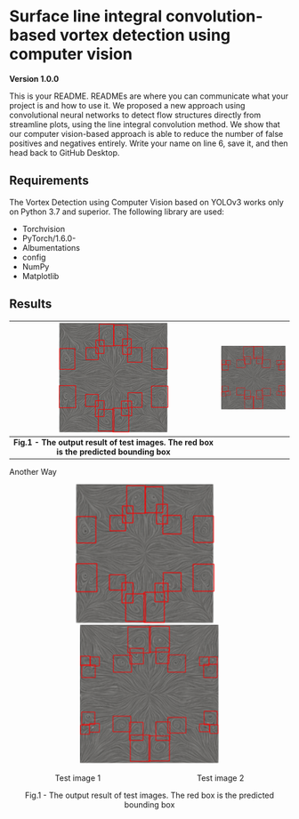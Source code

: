 # Surface line integral convolution-based vortex detection using computer vision
**Version 1.0.0**

This is your README. READMEs are where you can communicate what your project is and how to use it.
We proposed a new approach using convolutional neural networks to detect flow structures directly from streamline plots, using the line integral convolution method. We show that our computer vision-based approach is able to reduce the number of false positives and negatives entirely.
Write your name on line 6, save it, and then head back to GitHub Desktop.

## Requirements
The Vortex Detection using Computer Vision based on YOLOv3 works only on Python 3.7 and superior. The following library are used:
*	Torchvision
*	PyTorch/1.6.0-
*	Albumentations
*	config
*	NumPy
*	Matplotlib


## Results
| ![Output](testimage1.png) | ![Output](testimage2.png) |
|:--:| :--:|
| <b>Fig.1 - The output result of test images. The red box is the predicted bounding box</b>|


Another Way

<p align = "center" >
  <img src = "testimage1.png" width="250" height="250" >   &nbsp;&nbsp;&nbsp;<img src = "testimage2.png" width="250" height="250" >
  <p align = "center"> Test image 1  &nbsp;&nbsp;&nbsp;&nbsp; &nbsp;&nbsp;&nbsp;&nbsp; &nbsp;&nbsp;&nbsp;&nbsp  &nbsp;&nbsp;&nbsp;&nbsp; &nbsp;&nbsp;&nbsp;&nbsp; &nbsp;&nbsp;&nbsp;&nbsp; 
     &nbsp;&nbsp;&nbsp;&nbsp; &nbsp;&nbsp;&nbsp;&nbsp; &nbsp;&nbsp;  Test image 2 
    </p>
</p>
<p align = "center">
Fig.1 - The output result of test images. The red box is the predicted bounding box
</p>

